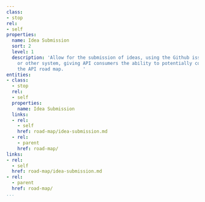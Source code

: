 ```yaml
---
class:
- stop
rel:
- self
properties:
  name: Idea Submission
  sort: 2
  level: 1
  description: 'Allow for the submission of ideas, using the Github issue management,
    or other system, giving API consumers the ability to potentially contribute to
    the API road map.       '
entities:
- class:
  - stop
  rel:
  - self
  properties:
    name: Idea Submission
  links:
  - rel:
    - self
    href: road-map/idea-submission.md
  - rel:
    - parent
    href: road-map/
links:
- rel:
  - self
  href: road-map/idea-submission.md
- rel:
  - parent
  href: road-map/
...
```

